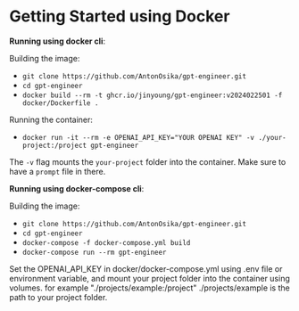 # Getting Started using Docker

**Running using docker cli**:

Building the image:
- `git clone https://github.com/AntonOsika/gpt-engineer.git`
- `cd gpt-engineer`
- `docker build --rm -t ghcr.io/jinyoung/gpt-engineer:v2024022501 -f docker/Dockerfile .`

Running the container:
- `docker run -it --rm -e OPENAI_API_KEY="YOUR OPENAI KEY" -v ./your-project:/project gpt-engineer`

The `-v` flag mounts the `your-project` folder into the container. Make sure to have a `prompt` file in there.

**Running using docker-compose cli**:

Building the image:
- `git clone https://github.com/AntonOsika/gpt-engineer.git`
- `cd gpt-engineer`
- `docker-compose -f docker-compose.yml build`
- `docker-compose run --rm gpt-engineer`


Set the OPENAI_API_KEY in docker/docker-compose.yml using .env file or environment variable, and mount your project folder into the container using volumes. for example "./projects/example:/project" ./projects/example is the path to your project folder.
